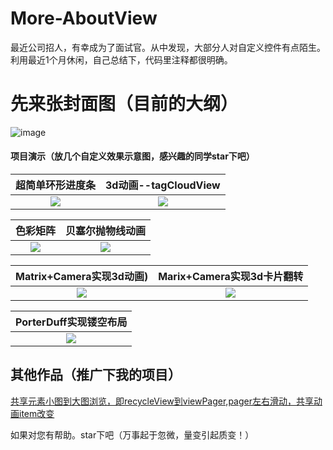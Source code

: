 # More-AboutView

最近公司招人，有幸成为了面试官。从中发现，大部分人对自定义控件有点陌生。
利用最近1个月休闲，自己总结下，代码里注释都很明确。

# 先来张封面图（目前的大纲）
![image]( https://github.com/lihangleo2/More-AboutView/blob/master/one.gif) 



#### 项目演示（放几个自定义效果示意图，感兴趣的同学star下吧）
|超简单环形进度条|3d动画--tagCloudView|
|:---:|:---:|
|![](https://github.com/lihangleo2/More-AboutView/blob/master/5%E8%B6%85%E7%AE%80%E5%8D%95%E7%8E%AF%E5%BD%A2%E8%BF%9B%E5%BA%A6%E6%9D%A1.gif)|![](https://github.com/lihangleo2/More-AboutView/blob/master/7(3d%E5%8A%A8%E7%94%BB--tagCloudView).gif)|


|色彩矩阵|贝塞尔抛物线动画|
|:---:|:---:|
|![](https://github.com/lihangleo2/More-AboutView/blob/master/8%E8%89%B2%E5%BD%A9%E7%9F%A9%E9%98%B5.gif)|![](https://github.com/lihangleo2/More-AboutView/blob/master/10.3%E8%B4%9D%E5%A1%9E%E5%B0%94%E6%8A%9B%E7%89%A9%E7%BA%BF%E5%8A%A8%E7%94%BB.gif)|



|Matrix+Camera实现3d动画)|Marix+Camera实现3d卡片翻转|
|:---:|:---:|
|![](https://github.com/lihangleo2/More-AboutView/blob/master/13.3(3d%E5%8A%A8%E7%94%BB).gif)|![](https://github.com/lihangleo2/More-AboutView/blob/master/13.4%E5%8D%A1%E7%89%87%E7%BF%BB%E8%BD%AC.gif)|





|PorterDuff实现镂空布局|
|:---:|
|![](https://github.com/lihangleo2/More-AboutView/blob/master/6%E9%95%82%E7%A9%BA%E5%B8%83%E5%B1%80.gif)|



## 其他作品（推广下我的项目）
[共享元素小图到大图浏览，即recycleView到viewPager,pager左右滑动，共享动画item改变](https://github.com/lihangleo2/mPro)  


如果对您有帮助。star下吧（万事起于忽微，量变引起质变！）
